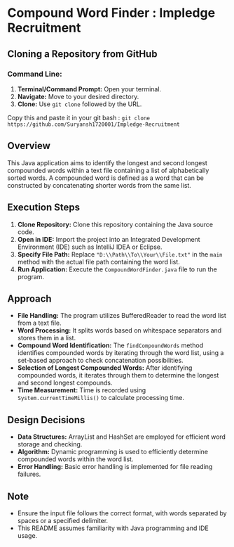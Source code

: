 # Compound Word Finder : Impledge Recruitment


##  Cloning a Repository from GitHub

### Command Line:


1. **Terminal/Command Prompt:** Open your terminal.
2. **Navigate:** Move to your desired directory.
3. **Clone:** Use `git clone` followed by the URL.

Copy this and paste it in your git bash : 
 `git clone https://github.com/Suryansh1720001/Impledge-Recruitment`




## Overview
This Java application aims to identify the longest and second longest compounded words within a text file containing a list of alphabetically sorted words. A compounded word is defined as a word that can be constructed by concatenating shorter words from the same list.

## Execution Steps
1. **Clone Repository:** Clone this repository containing the Java source code.
2. **Open in IDE:** Import the project into an Integrated Development Environment (IDE) such as IntelliJ IDEA or Eclipse.
3. **Specify File Path:** Replace `"D:\\Path\\To\\Your\\File.txt"` in the `main` method with the actual file path containing the word list.
4. **Run Application:** Execute the `CompoundWordFinder.java` file to run the program.

## Approach
- **File Handling:** The program utilizes BufferedReader to read the word list from a text file.
- **Word Processing:** It splits words based on whitespace separators and stores them in a list.
- **Compound Word Identification:** The `findCompoundWords` method identifies compounded words by iterating through the word list, using a set-based approach to check concatenation possibilities.
- **Selection of Longest Compounded Words:** After identifying compounded words, it iterates through them to determine the longest and second longest compounds.
- **Time Measurement:** Time is recorded using `System.currentTimeMillis()` to calculate processing time.

## Design Decisions
- **Data Structures:** ArrayList and HashSet are employed for efficient word storage and checking.
- **Algorithm:** Dynamic programming is used to efficiently determine compounded words within the word list.
- **Error Handling:** Basic error handling is implemented for file reading failures.

## Note
- Ensure the input file follows the correct format, with words separated by spaces or a specified delimiter.
- This README assumes familiarity with Java programming and IDE usage.

